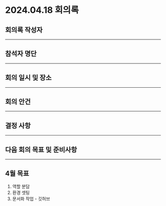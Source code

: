 # 2024.04.18 회의록
## 회의록 작성자
***
## 참석자 명단
***
## 회의 일시 및 장소
***
## 회의 안건
***
## 결정 사항
***
## 다음 회의 목표 및 준비사항
***
## 4월 목표
1. 역할 분담
2. 환경 셋팅
3. 문서화 작업 - 깃허브
